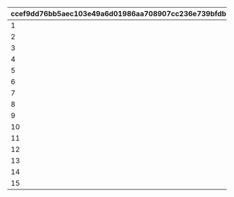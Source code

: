 |ccef9dd76bb5aec103e49a6d01986aa708907cc236e739bfdb7f7e69184f3c31|1e5cd4f2b1330575a17dc646e504a9449403ee627d1b4b2fad032bde859507d3|209ca62a006f97f1b8342985643c56eee648cd2969f217697cc0c436ced18714|0a0fc742c9d915a3029b01953da30e2daee744fb815fbbfa4e903b08ea38e230|aeee94b4747c078e74271bf2bd840f84a2727f2547be0b71a62f6c6188aba9c4|243896ea778a9428799f420ab61de0026b93ae9f0291d3b3cf0ab46f5303d375|cff83afe2874a9bf7972b8e9a524e70d648de48729a5455ab8c46a1b1180405b|3d9f7f80b61b9358841925fab7a48644861b4ec849a87161d9265dd968827942|5b1d69777b78c44e3afc0356c185f687092705d25001d1c17e65f9141f6de111|2bc78c4a0b4406fcf55c5758d832973f298caf52ec5217de5edbc6d60882b7b0|f363a662d9c8eac39d8f4c251b1a40b0b6cfa4f1141c7ecd330131f48c6bfbdf|b62e6746b5babf53aa07e191569e45855063eaeddb592e0cb4d651033cedbc1b|2db2b4fdeba264ec62bcfe7a4868d784bca4e02cb87177dc11db6518034e9e58|b791bbb2b8b373612bbe02dcb03fd997ef8b56293cb05f1e09d9cf3f5d7f8276|5b97a324a6686c6ee8dc357761e4f31317a427fc739b472ecd43add6ecb998d7|6860af44c33629c3cf8132ad2af98c500df8ede5c41751e47394adb10025568b|bb72047709fab80b6409009d3ce25697b9e9cf2dc8b3d4ae2a455b8980c2b0b1|62f4380f7f979d9a3ae4061703e36f28a1dd2532c8bb120fc61f3f65a36da965|
| --- | --- | --- | --- | --- | --- | --- | --- | --- | --- | --- | --- | --- | --- | --- | --- | --- | --- |
|1|1|5|8|91002|150|12|94002|150000|2|20003|20|2|22003|5|0|0|0|
|2|6|9|8|91002|145|12|94002|100000|2|20003|15|2|22003|2|0|0|0|
|3|10|19|8|91002|140|12|94002|80000|2|20003|11|2|22002|5|0|0|0|
|4|20|29|8|91002|130|12|94002|80000|2|20003|10|2|22002|5|0|0|0|
|5|30|39|8|91002|120|12|94002|70000|2|20003|9|2|22002|4|0|0|0|
|6|40|49|8|91002|110|12|94002|70000|2|20003|8|2|22002|4|0|0|0|
|7|50|99|8|91002|100|12|94002|60000|2|20003|7|2|22002|3|0|0|0|
|8|100|499|8|91002|80|12|94002|40000|2|20003|2|2|22002|2|0|0|0|
|9|500|999|8|91002|50|12|94002|20000|2|20002|7|2|22002|1|0|0|0|
|10|1000|4999|8|91002|20|12|94002|16000|2|20002|4|2|22001|3|0|0|0|
|11|5000|9999|8|91002|15|12|94002|9000|2|20002|3|2|22001|2|0|0|0|
|12|10000|11999|8|91002|10|12|94002|4000|2|20001|8|2|22001|1|0|0|0|
|13|12000|13999|8|91002|5|12|94002|3000|2|20001|7|2|22001|1|0|0|0|
|14|14000|14999|8|91002|4|12|94002|2000|2|20001|6|2|22001|1|0|0|0|
|15|15000|30000|8|91002|3|12|94002|1800|2|20001|5|2|22001|1|0|0|0|